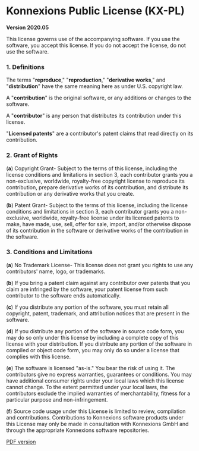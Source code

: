 # Konnexions Public License (KX-PL) #

**Version 2020.05**

This license governs use of the accompanying software. 
If you use the software, you accept this license. 
If you do not accept the license, do not use the software.

### 1. Definitions ###

The terms "**reproduce**," "**reproduction**," "**derivative works**," and "**distribution**" have the
same meaning here as under U.S. copyright law.

A "**contribution**" is the original software, or any additions or changes to the software.

A "**contributor**" is any person that distributes its contribution under this license.

"**Licensed patents**" are a contributor's patent claims that read directly on its contribution.

### 2. Grant of Rights ###

(**a**)  Copyright Grant- Subject to the terms of this license, including the license conditions and limitations in section 3, each contributor grants you a non-exclusive, worldwide, royalty-free copyright license to reproduce its contribution, prepare derivative works of its contribution, and distribute its contribution or any derivative works that you create.

(**b**)  Patent Grant- Subject to the terms of this license, including the license conditions and limitations in section 3, each contributor grants you a non-exclusive, worldwide, royalty-free license under its licensed patents to make, have made, use, sell, offer for sale, import, and/or otherwise dispose of its contribution in the software or derivative works of the contribution in the software.

### 3. Conditions and Limitations ###

(**a**)  No Trademark License- This license does not grant you rights to use any contributors' name, logo, or trademarks.

(**b**)  If you bring a patent claim against any contributor over patents that you claim are infringed by the software, your patent license from such contributor to the software ends automatically.

(**c**)  If you distribute any portion of the software, you must retain all copyright, patent, trademark, and attribution notices that are present in the software.

(**d**)  If you distribute any portion of the software in source code form, you may do so only under this license by including a complete copy of this license with your distribution. If you distribute any portion of the software in compiled or object code form, you may only do so under a license that complies with this license.

(**e**)  The software is licensed "as-is." You bear the risk of using it. The contributors give no express warranties, guarantees or conditions. You may have additional consumer rights under your local laws which this license cannot change. To the extent permitted under your local laws, the contributors exclude the implied warranties of merchantability, fitness for a particular purpose and non-infringement.

(**f**)  Source code usage under this License is limited to review, compilation and contributions. Contributions to Konnexions software products under this License may only be made in consultation with Konnexions GmbH and through the appropriate Konnexions software repositories.


[PDF version](https://github.com/KonnexionsGmbH/docker_images_pub/blob/master/License/KX-PL-2020.05.pdf)
